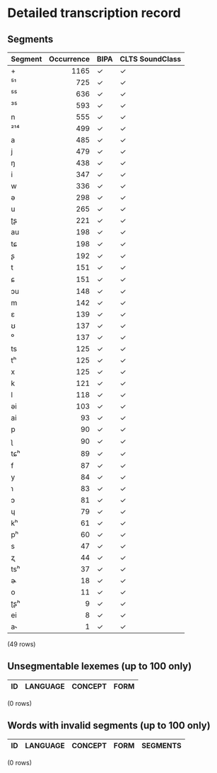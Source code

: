 
# Detailed transcription record

## Segments

| Segment | Occurrence | BIPA | CLTS SoundClass |
|:----------|-------------:|:-------|:------------------|
| + | 1165 | ✓ | ✓ |
| ⁵¹ | 725 | ✓ | ✓ |
| ⁵⁵ | 636 | ✓ | ✓ |
| ³⁵ | 593 | ✓ | ✓ |
| n | 555 | ✓ | ✓ |
| ²¹⁴ | 499 | ✓ | ✓ |
| a | 485 | ✓ | ✓ |
| j | 479 | ✓ | ✓ |
| ŋ | 438 | ✓ | ✓ |
| i | 347 | ✓ | ✓ |
| w | 336 | ✓ | ✓ |
| ə | 298 | ✓ | ✓ |
| u | 265 | ✓ | ✓ |
| ʈʂ | 221 | ✓ | ✓ |
| au | 198 | ✓ | ✓ |
| tɕ | 198 | ✓ | ✓ |
| ʂ | 192 | ✓ | ✓ |
| t | 151 | ✓ | ✓ |
| ɕ | 151 | ✓ | ✓ |
| ɔu | 148 | ✓ | ✓ |
| m | 142 | ✓ | ✓ |
| ɛ | 139 | ✓ | ✓ |
| ʊ | 137 | ✓ | ✓ |
| ⁰ | 137 | ✓ | ✓ |
| ts | 125 | ✓ | ✓ |
| tʰ | 125 | ✓ | ✓ |
| x | 125 | ✓ | ✓ |
| k | 121 | ✓ | ✓ |
| l | 118 | ✓ | ✓ |
| əi | 103 | ✓ | ✓ |
| ai | 93 | ✓ | ✓ |
| p | 90 | ✓ | ✓ |
| ʅ | 90 | ✓ | ✓ |
| tɕʰ | 89 | ✓ | ✓ |
| f | 87 | ✓ | ✓ |
| y | 84 | ✓ | ✓ |
| ɿ | 83 | ✓ | ✓ |
| ɔ | 81 | ✓ | ✓ |
| ɥ | 79 | ✓ | ✓ |
| kʰ | 61 | ✓ | ✓ |
| pʰ | 60 | ✓ | ✓ |
| s | 47 | ✓ | ✓ |
| ʐ | 44 | ✓ | ✓ |
| tsʰ | 37 | ✓ | ✓ |
| ɚ | 18 | ✓ | ✓ |
| o | 11 | ✓ | ✓ |
| ʈʂʰ | 9 | ✓ | ✓ |
| ei | 8 | ✓ | ✓ |
| a˞ | 1 | ✓ | ✓ |

(49 rows)



## Unsegmentable lexemes (up to 100 only)

| ID | LANGUAGE | CONCEPT | FORM |
|------|------------|-----------|--------|

(0 rows)



## Words with invalid segments (up to 100 only)

| ID | LANGUAGE | CONCEPT | FORM | SEGMENTS |
|------|------------|-----------|--------|------------|

(0 rows)


